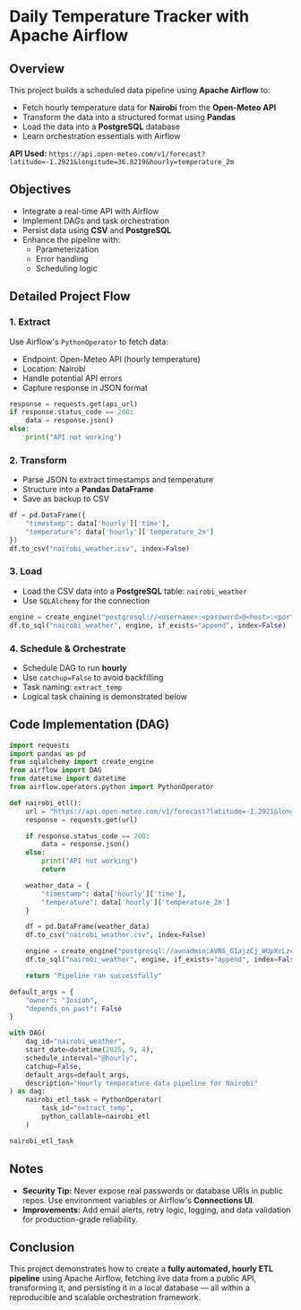 # Daily Temperature Tracker with Apache Airflow

## Overview

This project builds a scheduled data pipeline using **Apache Airflow** to:

- Fetch hourly temperature data for **Nairobi** from the **Open-Meteo API**
- Transform the data into a structured format using **Pandas**
- Load the data into a **PostgreSQL** database
- Learn orchestration essentials with Airflow

**API Used:** `https://api.open-meteo.com/v1/forecast?latitude=-1.2921&longitude=36.8219&hourly=temperature_2m`

## Objectives

- Integrate a real-time API with Airflow
- Implement DAGs and task orchestration
- Persist data using **CSV** and **PostgreSQL**
- Enhance the pipeline with:
  - Parameterization
  - Error handling
  - Scheduling logic

## Detailed Project Flow

### 1. Extract

Use Airflow's `PythonOperator` to fetch data:

- Endpoint: Open-Meteo API (hourly temperature)
- Location: Nairobi
- Handle potential API errors
- Capture response in JSON format

```python
response = requests.get(api_url)
if response.status_code == 200:
    data = response.json()
else:
    print("API not working")
```

### 2. Transform

- Parse JSON to extract timestamps and temperature
- Structure into a **Pandas DataFrame**
- Save as backup to CSV

```python
df = pd.DataFrame({
    "timestamp": data['hourly']['time'],
    "temperature": data['hourly']['temperature_2m']
})
df.to_csv("nairobi_weather.csv", index=False)
```

### 3. Load

- Load the CSV data into a **PostgreSQL** table: `nairobi_weather`
- Use `SQLAlchemy` for the connection

```python
engine = create_engine("postgresql://<username>:<password>@<host>:<port>/<database>?sslmode=require")
df.to_sql("nairobi_weather", engine, if_exists="append", index=False)
```

### 4. Schedule & Orchestrate

- Schedule DAG to run **hourly**
- Use `catchup=False` to avoid backfilling
- Task naming: `extract_temp`
- Logical task chaining is demonstrated below

## Code Implementation (DAG)

```python
import requests
import pandas as pd
from sqlalchemy import create_engine
from airflow import DAG
from datetime import datetime
from airflow.operators.python import PythonOperator

def nairobi_etl():
    url = "https://api.open-meteo.com/v1/forecast?latitude=-1.2921&longitude=36.8219&hourly=temperature_2m"
    response = requests.get(url)

    if response.status_code == 200:
        data = response.json()
    else:
        print("API not working")
        return

    weather_data = {
        "timestamp": data['hourly']['time'],
        "temperature": data['hourly']['temperature_2m']
    }

    df = pd.DataFrame(weather_data)
    df.to_csv("nairobi_weather.csv", index=False)

    engine = create_engine("postgresql://avnadmin:AVNS_G1ajzCj_WUpXrLzc-3t@pg-c63647-lagatkjosiah-692c.c.aivencloud.com:24862/defaultdb?sslmode=require")
    df.to_sql("nairobi_weather", engine, if_exists="append", index=False)

    return "Pipeline ran successfully"

default_args = {
    "owner": "Josiah",
    "depends_on_past": False
}

with DAG(
    dag_id="nairobi_weather",
    start_date=datetime(2025, 9, 4),
    schedule_interval="@hourly",
    catchup=False,
    default_args=default_args,
    description="Hourly temperature data pipeline for Nairobi"
) as dag:
    nairobi_etl_task = PythonOperator(
        task_id="extract_temp",
        python_callable=nairobi_etl
    )

nairobi_etl_task
```

## Notes

- **Security Tip:** Never expose real passwords or database URIs in public repos. Use environment variables or Airflow's **Connections UI**.
- **Improvements:** Add email alerts, retry logic, logging, and data validation for production-grade reliability.

## Conclusion

This project demonstrates how to create a **fully automated, hourly ETL pipeline** using Apache Airflow, fetching live data from a public API, transforming it, and persisting it in a local database — all within a reproducible and scalable orchestration framework.
